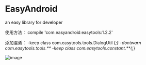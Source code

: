 # EasyAndroid
an easy library for developer

使用方法：
compile 'com.easyandroid:easytools:1.2.2'

添加混淆：
-keep class com.easytools.tools.DialogUtil {*;}
-dontwarn com.easytools.tools.**
-keep class com.easytools.constant.**{*;}

 ![image](https://github.com/gycold/EasyAndroid/raw/master/pictures/list.png)

